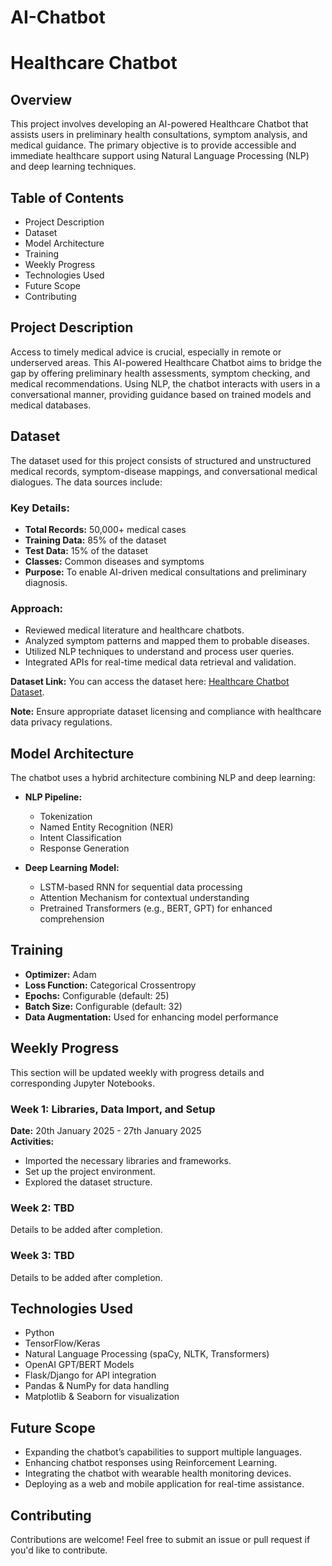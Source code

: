 # AI-Chatbot
# Healthcare Chatbot

## Overview
This project involves developing an AI-powered Healthcare Chatbot that assists users in preliminary health consultations, symptom analysis, and medical guidance. The primary objective is to provide accessible and immediate healthcare support using Natural Language Processing (NLP) and deep learning techniques.

## Table of Contents
- Project Description
- Dataset
- Model Architecture
- Training
- Weekly Progress
- Technologies Used
- Future Scope
- Contributing

## Project Description
Access to timely medical advice is crucial, especially in remote or underserved areas. This AI-powered Healthcare Chatbot aims to bridge the gap by offering preliminary health assessments, symptom checking, and medical recommendations. Using NLP, the chatbot interacts with users in a conversational manner, providing guidance based on trained models and medical databases.

## Dataset
The dataset used for this project consists of structured and unstructured medical records, symptom-disease mappings, and conversational medical dialogues. The data sources include:

### Key Details:
- **Total Records:** 50,000+ medical cases
- **Training Data:** 85% of the dataset
- **Test Data:** 15% of the dataset
- **Classes:** Common diseases and symptoms
- **Purpose:** To enable AI-driven medical consultations and preliminary diagnosis.

### Approach:
- Reviewed medical literature and healthcare chatbots.
- Analyzed symptom patterns and mapped them to probable diseases.
- Utilized NLP techniques to understand and process user queries.
- Integrated APIs for real-time medical data retrieval and validation.

**Dataset Link:**
You can access the dataset here: [Healthcare Chatbot Dataset](#).

**Note:** Ensure appropriate dataset licensing and compliance with healthcare data privacy regulations.

## Model Architecture
The chatbot uses a hybrid architecture combining NLP and deep learning:

- **NLP Pipeline:**
  - Tokenization
  - Named Entity Recognition (NER)
  - Intent Classification
  - Response Generation

- **Deep Learning Model:**
  - LSTM-based RNN for sequential data processing
  - Attention Mechanism for contextual understanding
  - Pretrained Transformers (e.g., BERT, GPT) for enhanced comprehension

## Training
- **Optimizer:** Adam
- **Loss Function:** Categorical Crossentropy
- **Epochs:** Configurable (default: 25)
- **Batch Size:** Configurable (default: 32)
- **Data Augmentation:** Used for enhancing model performance

## Weekly Progress
This section will be updated weekly with progress details and corresponding Jupyter Notebooks.

### Week 1: Libraries, Data Import, and Setup
**Date:** 20th January 2025 - 27th January 2025  
**Activities:**
- Imported the necessary libraries and frameworks.
- Set up the project environment.
- Explored the dataset structure.

### Week 2: TBD
Details to be added after completion.

### Week 3: TBD
Details to be added after completion.

## Technologies Used
- Python
- TensorFlow/Keras
- Natural Language Processing (spaCy, NLTK, Transformers)
- OpenAI GPT/BERT Models
- Flask/Django for API integration
- Pandas & NumPy for data handling
- Matplotlib & Seaborn for visualization

## Future Scope
- Expanding the chatbot’s capabilities to support multiple languages.
- Enhancing chatbot responses using Reinforcement Learning.
- Integrating the chatbot with wearable health monitoring devices.
- Deploying as a web and mobile application for real-time assistance.

## Contributing
Contributions are welcome! Feel free to submit an issue or pull request if you'd like to contribute.



